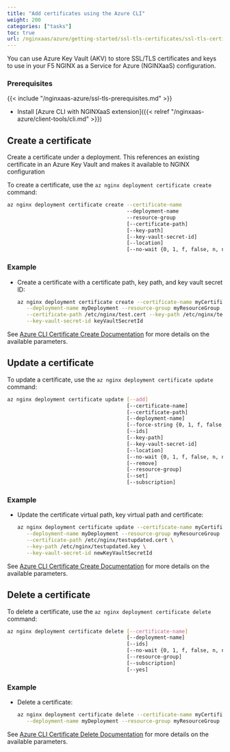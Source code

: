 ```yaml
---
title: "Add certificates using the Azure CLI"
weight: 200
categories: ["tasks"]
toc: true
url: /nginxaas/azure/getting-started/ssl-tls-certificates/ssl-tls-certificates-azure-cli/
---
```


You can use Azure Key Vault (AKV) to store SSL/TLS certificates and keys to use in your F5 NGINX as a Service for Azure (NGINXaaS) configuration.

### Prerequisites

{{< include "/nginxaas-azure/ssl-tls-prerequisites.md" >}}

- Install [Azure CLI with NGINXaaS extension]({{< relref "/nginxaas-azure/client-tools/cli.md" >}})

## Create a certificate

Create a certificate under a deployment. This references an existing certificate in an Azure Key Vault and makes it available to NGINX configuration

To create a certificate, use the `az nginx deployment certificate create` command:

```bash
az nginx deployment certificate create --certificate-name
                                       --deployment-name
                                       --resource-group
                                       [--certificate-path]
                                       [--key-path]
                                       [--key-vault-secret-id]
                                       [--location]
                                       [--no-wait {0, 1, f, false, n, no, t, true, y, yes}]
```

### Example

- Create a certificate with a certificate path, key path, and key vault secret ID:

   ```bash
   az nginx deployment certificate create --certificate-name myCertificate \
      --deployment-name myDeployment --resource-group myResourceGroup \
      --certificate-path /etc/nginx/test.cert --key-path /etc/nginx/test.key \
      --key-vault-secret-id keyVaultSecretId
   ```

See [Azure CLI Certificate Create Documentation](https://learn.microsoft.com/en-us/cli/azure/nginx/deployment/certificate#az-nginx-deployment-certificate-create) for more details on the available parameters.

## Update a certificate

To update a certificate, use the `az nginx deployment certificate update` command:

```bash
az nginx deployment certificate update [--add]
                                       [--certificate-name]
                                       [--certificate-path]
                                       [--deployment-name]
                                       [--force-string {0, 1, f, false, n, no, t, true, y, yes}]
                                       [--ids]
                                       [--key-path]
                                       [--key-vault-secret-id]
                                       [--location]
                                       [--no-wait {0, 1, f, false, n, no, t, true, y, yes}]
                                       [--remove]
                                       [--resource-group]
                                       [--set]
                                       [--subscription]
```

### Example

- Update the certificate virtual path, key virtual path and certificate:

   ```bash
   az nginx deployment certificate update --certificate-name myCertificate \
      --deployment-name myDeployment --resource-group myResourceGroup \
      --certificate-path /etc/nginx/testupdated.cert \
      --key-path /etc/nginx/testupdated.key \
      --key-vault-secret-id newKeyVaultSecretId
   ```

See [Azure CLI Certificate Create Documentation](https://learn.microsoft.com/en-us/cli/azure/nginx/deployment/certificate#az-nginx-deployment-certificate-update) for more details on the available parameters.

## Delete a certificate

To delete a certificate, use the `az nginx deployment certificate delete` command:

```bash
az nginx deployment certificate delete [--certificate-name]
                                       [--deployment-name]
                                       [--ids]
                                       [--no-wait {0, 1, f, false, n, no, t, true, y, yes}]
                                       [--resource-group]
                                       [--subscription]
                                       [--yes]
```

### Example

- Delete a certificate:

   ```bash
   az nginx deployment certificate delete --certificate-name myCertificate \
      --deployment-name myDeployment --resource-group myResourceGroup
   ```

See [Azure CLI Certificate Delete Documentation](https://learn.microsoft.com/en-us/cli/azure/nginx/deployment/certificate#az-nginx-deployment-certificate-delete) for more details on the available parameters.
